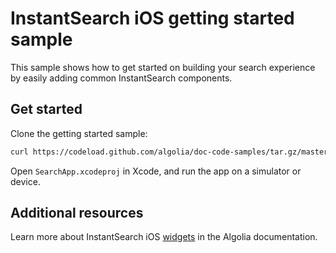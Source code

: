 # InstantSearch iOS getting started sample

This sample shows how to get started on building your search experience by easily adding common InstantSearch components.

## Get started

Clone the getting started sample:

```sh
curl https://codeload.github.com/algolia/doc-code-samples/tar.gz/master | tar -xz --strip=2 doc-code-samples-master/instantsearch-ios/getting-started
```

Open `SearchApp.xcodeproj` in Xcode, and run the app on a simulator or device.

## Additional resources
Learn more about InstantSearch iOS [widgets](https://www.algolia.com/doc/guides/building-search-ui/widgets/showcase/ios/) in the Algolia documentation.
